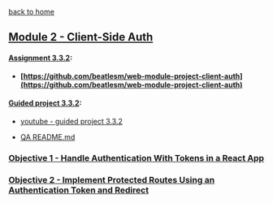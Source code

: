[back to home](https://github.com/beatlesm/)

## [ Module 2 - Client-Side Auth](https://github.com/beatlesm/web/tree/main/3.3/Module332)

#### [Assignment 3.3.2](https://github.com/beatlesm/web/tree/main/3.3/Module321/Assignment332):

-   **[https://github.com/beatlesm/web-module-project-client-auth](https://github.com/beatlesm/web-module-project-client-auth)**
   
#### [Guided project 3.3.2](https://github.com/beatlesm/web/tree/main/3.3/Module332/guided332):

- [youtube - guided project 3.3.2](https://youtu.be/s6v2X9aa-cU)

-   [QA README.md](./QA_Video/README.md)

### [Objective 1 - Handle Authentication With Tokens in a React App](./Objects/Object_1.md)

### [Objective 2 - Implement Protected Routes Using an Authentication Token and Redirect](./Objects/Object_2.md)

